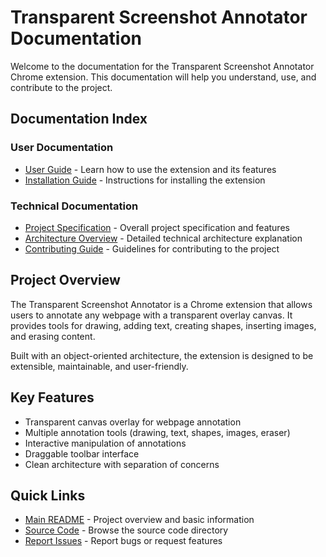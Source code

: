 # Transparent Screenshot Annotator Documentation

Welcome to the documentation for the Transparent Screenshot Annotator Chrome extension. This documentation will help you understand, use, and contribute to the project.

## Documentation Index

### User Documentation

- [User Guide](user-guide.md) - Learn how to use the extension and its features
- [Installation Guide](../README.md#installation-for-development) - Instructions for installing the extension

### Technical Documentation

- [Project Specification](spec.md) - Overall project specification and features
- [Architecture Overview](architecture.md) - Detailed technical architecture explanation
- [Contributing Guide](contributing.md) - Guidelines for contributing to the project

## Project Overview

The Transparent Screenshot Annotator is a Chrome extension that allows users to annotate any webpage with a transparent overlay canvas. It provides tools for drawing, adding text, creating shapes, inserting images, and erasing content.

Built with an object-oriented architecture, the extension is designed to be extensible, maintainable, and user-friendly.

## Key Features

- Transparent canvas overlay for webpage annotation
- Multiple annotation tools (drawing, text, shapes, images, eraser)
- Interactive manipulation of annotations
- Draggable toolbar interface
- Clean architecture with separation of concerns

## Quick Links

- [Main README](../README.md) - Project overview and basic information
- [Source Code](../src) - Browse the source code directory
- [Report Issues](https://github.com/yourusername/transparent-screenshot-annotator/issues) - Report bugs or request features 